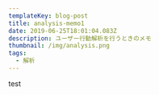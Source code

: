 ```yaml
---
templateKey: blog-post
title: analysis-memo1
date: 2019-06-25T18:01:04.083Z
description: ユーザー行動解析を行うときのメモ
thumbnail: /img/analysis.png
tags:
  - 解析
---
```

test
